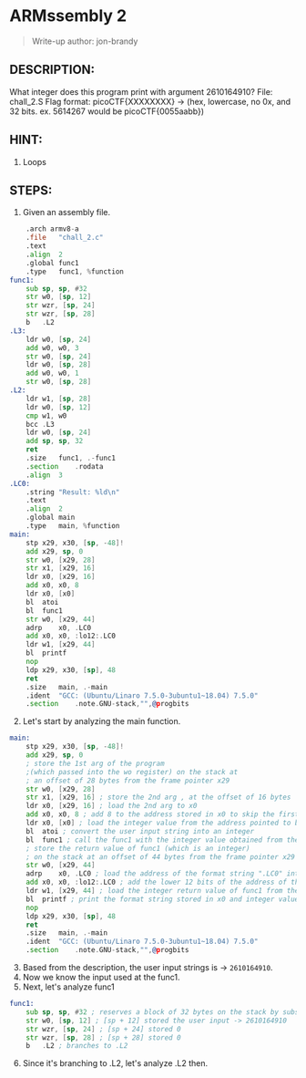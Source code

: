 # ARMssembly 2
> Write-up author: jon-brandy
## DESCRIPTION:
What integer does this program print with argument 2610164910? 
File: chall_2.S Flag format: picoCTF{XXXXXXXX} -> (hex, lowercase, no 0x, and 32 bits. ex. 5614267 would be picoCTF{0055aabb})
## HINT:
1. Loops
## STEPS:
1. Given an assembly file.

```asm
	.arch armv8-a
	.file	"chall_2.c"
	.text
	.align	2
	.global	func1
	.type	func1, %function
func1:
	sub	sp, sp, #32
	str	w0, [sp, 12]
	str	wzr, [sp, 24]
	str	wzr, [sp, 28]
	b	.L2
.L3:
	ldr	w0, [sp, 24]
	add	w0, w0, 3
	str	w0, [sp, 24]
	ldr	w0, [sp, 28]
	add	w0, w0, 1
	str	w0, [sp, 28]
.L2:
	ldr	w1, [sp, 28]
	ldr	w0, [sp, 12]
	cmp	w1, w0
	bcc	.L3
	ldr	w0, [sp, 24]
	add	sp, sp, 32
	ret
	.size	func1, .-func1
	.section	.rodata
	.align	3
.LC0:
	.string	"Result: %ld\n"
	.text
	.align	2
	.global	main
	.type	main, %function
main:
	stp	x29, x30, [sp, -48]!
	add	x29, sp, 0
	str	w0, [x29, 28]
	str	x1, [x29, 16]
	ldr	x0, [x29, 16]
	add	x0, x0, 8
	ldr	x0, [x0]
	bl	atoi
	bl	func1
	str	w0, [x29, 44]
	adrp	x0, .LC0
	add	x0, x0, :lo12:.LC0
	ldr	w1, [x29, 44]
	bl	printf
	nop
	ldp	x29, x30, [sp], 48
	ret
	.size	main, .-main
	.ident	"GCC: (Ubuntu/Linaro 7.5.0-3ubuntu1~18.04) 7.5.0"
	.section	.note.GNU-stack,"",@progbits
```

2. Let's start by analyzing the main function.

```asm
main:
	stp	x29, x30, [sp, -48]!
	add	x29, sp, 0
	; store the 1st arg of the program 
	;(which passed into the wo register) on the stack at 
	; an offset of 28 bytes from the frame pointer x29
	str	w0, [x29, 28] 
	str	x1, [x29, 16] ; store the 2nd arg , at the offset of 16 bytes
	ldr	x0, [x29, 16] ; load the 2nd arg to x0
	add	x0, x0, 8 ; add 8 to the address stored in x0 to skip the first 8 bytes of the user input string
	ldr	x0, [x0] ; load the integer value from the address pointed to by x0 (the user input)
	bl	atoi ; convert the user input string into an integer
	bl	func1 ; call the func1 with the integer value obtained from the user input
	; store the return value of func1 (which is an integer)
	; on the stack at an offset of 44 bytes from the frame pointer x29
	str	w0, [x29, 44] 
	adrp	x0, .LC0 ; load the address of the format string ".LC0" into register x0
	add	x0, x0, :lo12:.LC0 ; add the lower 12 bits of the address of the format string to x0
	ldr	w1, [x29, 44] ; load the integer return value of func1 from the stack into register w1
	bl	printf ; print the format string stored in x0 and integer value stored in w1
	nop
	ldp	x29, x30, [sp], 48
	ret
	.size	main, .-main
	.ident	"GCC: (Ubuntu/Linaro 7.5.0-3ubuntu1~18.04) 7.5.0"
	.section	.note.GNU-stack,"",@progbits
```

3. Based from the description, the user input strings is -> `2610164910`.
4. Now we know the input used at the func1.
5. Next, let's analyze func1

```asm
func1:
	sub	sp, sp, #32 ; reserves a block of 32 bytes on the stack by substract 32 from the stack pointer.
	str	w0, [sp, 12] ; [sp + 12] stored the user input -> 2610164910
	str	wzr, [sp, 24] ; [sp + 24] stored 0
	str	wzr, [sp, 28] ; [sp + 28] stored 0
	b	.L2 ; branches to .L2
```

6. Since it's branching to .L2, let's analyze .L2 then.

```asm

```
